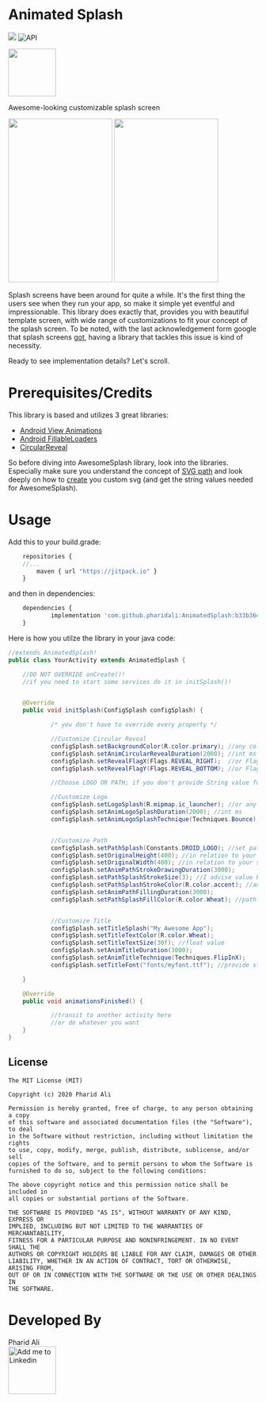# Animated Splash

[![](https://jitpack.io/v/pharidali/AnimatedSplash.svg)](https://jitpack.io/#pharidali/AnimatedSplash)
<img src="https://img.shields.io/badge/API-29%2B-green.svg?style=plastic" border="0" alt="API">

<img src="https://github.com/ViksaaSkool/AwesomeSplash/blob/master/rdme/web_res_512.png" width="96" height="96"/>

Awesome-looking customizable splash screen

<img src="https://github.com/ViksaaSkool/AwesomeSplash/blob/master/rdme/logo_promo.gif" width="210" height="330"/>
<img src="https://github.com/ViksaaSkool/AwesomeSplash/blob/master/rdme/path_promo.gif" width="210" height="330"/>

Splash screens have been around for quite a while. It's the first thing the users see when they run your app, so make it simple yet eventful and impressionable.
This library does exactly that, provides you with beautiful template screen, with wide range of customizations to fit your concept of the splash screen. 
To be noted, with the last acknowledgement form google that splash screens [got](http://is.gd/2MQzao), having a library that tackles this issue is kind of necessity. 

Ready to see implementation details? Let's scroll.

# Prerequisites/Credits

This library is based and utilizes 3 great libraries:
- [Android View Animations](http://is.gd/BLUMT7)
- [Android FillableLoaders](http://is.gd/0WWbEf)
- [CircularReveal](http://is.gd/xpSITZ)

So before diving into AwesomeSplash library, look into the libraries. Especially make sure you understand the concept of
[SVG path](http://is.gd/0WWbEf) and look deeply on how to [create](http://is.gd/KfljPg) you custom svg (and get the string values needed for AwesomeSplash).

# Usage

Add this to your build.grade:
```javascript
	repositories {
	//...
        maven { url "https://jitpack.io" }
    }
```
and then in dependencies:
```javascript
	dependencies {
	        implementation 'com.github.pharidali:AnimatedSplash:b33b364a3e'
	}
```

Here is how you utilze the library in your java code:

```java
//extends AnimatedSplash!
public class YourActivity extends AnimatedSplash {

	//DO NOT OVERRIDE onCreate()!
	//if you need to start some services do it in initSplash()!


	@Override
	public void initSplash(ConfigSplash configSplash) {

			/* you don't have to override every property */

			//Customize Circular Reveal
			configSplash.setBackgroundColor(R.color.primary); //any color you want form colors.xml
			configSplash.setAnimCircularRevealDuration(2000); //int ms
			configSplash.setRevealFlagX(Flags.REVEAL_RIGHT);  //or Flags.REVEAL_LEFT
			configSplash.setRevealFlagY(Flags.REVEAL_BOTTOM); //or Flags.REVEAL_TOP

			//Choose LOGO OR PATH; if you don't provide String value for path it's logo by default

			//Customize Logo
			configSplash.setLogoSplash(R.mipmap.ic_launcher); //or any other drawable
			configSplash.setAnimLogoSplashDuration(2000); //int ms
			configSplash.setAnimLogoSplashTechnique(Techniques.Bounce); //choose one form Techniques (ref: https://github.com/daimajia/AndroidViewAnimations)


			//Customize Path
			configSplash.setPathSplash(Constants.DROID_LOGO); //set path String
			configSplash.setOriginalHeight(400); //in relation to your svg (path) resource
			configSplash.setOriginalWidth(400); //in relation to your svg (path) resource
			configSplash.setAnimPathStrokeDrawingDuration(3000);
			configSplash.setPathSplashStrokeSize(3); //I advise value be <5
			configSplash.setPathSplashStrokeColor(R.color.accent); //any color you want form colors.xml
			configSplash.setAnimPathFillingDuration(3000);
			configSplash.setPathSplashFillColor(R.color.Wheat); //path object filling color


			//Customize Title
			configSplash.setTitleSplash("My Awesome App");
			configSplash.setTitleTextColor(R.color.Wheat);
			configSplash.setTitleTextSize(30f); //float value
			configSplash.setAnimTitleDuration(3000);
			configSplash.setAnimTitleTechnique(Techniques.FlipInX);
			configSplash.setTitleFont("fonts/myfont.ttf"); //provide string to your font located in assets/fonts/

	}

	@Override
	public void animationsFinished() {

			//transit to another activity here
			//or do whatever you want
	}
}
```

License
--------

    The MIT License (MIT)

    Copyright (c) 2020 Pharid Ali
    
    Permission is hereby granted, free of charge, to any person obtaining a copy
    of this software and associated documentation files (the "Software"), to deal
    in the Software without restriction, including without limitation the rights
    to use, copy, modify, merge, publish, distribute, sublicense, and/or sell
    copies of the Software, and to permit persons to whom the Software is
    furnished to do so, subject to the following conditions:
    
    The above copyright notice and this permission notice shall be included in
    all copies or substantial portions of the Software.
    
    THE SOFTWARE IS PROVIDED "AS IS", WITHOUT WARRANTY OF ANY KIND, EXPRESS OR
    IMPLIED, INCLUDING BUT NOT LIMITED TO THE WARRANTIES OF MERCHANTABILITY,
    FITNESS FOR A PARTICULAR PURPOSE AND NONINFRINGEMENT. IN NO EVENT SHALL THE
    AUTHORS OR COPYRIGHT HOLDERS BE LIABLE FOR ANY CLAIM, DAMAGES OR OTHER
    LIABILITY, WHETHER IN AN ACTION OF CONTRACT, TORT OR OTHERWISE, ARISING FROM,
    OUT OF OR IN CONNECTION WITH THE SOFTWARE OR THE USE OR OTHER DEALINGS IN
    THE SOFTWARE.


# Developed By
Pharid Ali
</br>
<a href="https://linkedin.com/in/pharidali">
  <img alt="Add me to Linkedin" src="http://is.gd/u42ILV" width="96" height="96"/>
</a>

